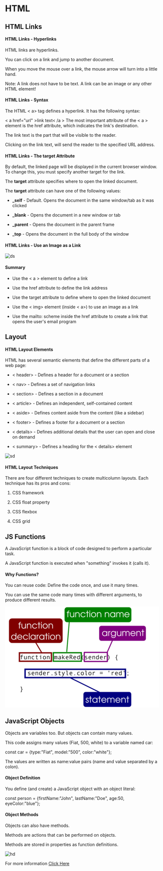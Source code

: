 # HTML

## HTML Links

#### HTML Links - Hyperlinks

HTML links are hyperlinks.

You can click on a link and jump to another document.

When you move the mouse over a link, the mouse arrow will turn into a little hand.

Note: A link does not have to be text. A link can be an image or any other HTML element!


#### HTML Links - Syntax

The HTML < a> tag defines a hyperlink. It has the following syntax:

< a href="url" >link text< /a >
The most important attribute of the < a > element is the href attribute, which indicates the link's destination.

The link text is the part that will be visible to the reader.

Clicking on the link text, will send the reader to the specified URL address.


#### HTML Links - The target Attribute

By default, the linked page will be displayed in the current browser window. To change this, you must specify another target for the link.

The **target** attribute specifies where to open the linked document.

The **target** attribute can have one of the following values:

* **_self** - Default. Opens the document in the same window/tab as it was clicked

* **_blank** - Opens the document in a new window or tab

* **_parent** - Opens the document in the parent frame

* **_top** - Opens the document in the full body of the window

#### HTML Links - Use an Image as a Link

![ds](https://image.slidesharecdn.com/html-link-image-comments-141030053653-conversion-gate02/95/html-link-image-comments-12-638.jpg?cb=1414647662)



#### **Summary**

* Use the < a > element to define a link

* Use the href attribute to define the link address

* Use the target attribute to define where to open the linked document

* Use the < img> element (inside < a>) to use an image as a link

* Use the mailto: scheme inside the href attribute to create a link that opens the user's email program


## Layout

#### HTML Layout Elements

HTML has several semantic elements that define the different parts of a web page:

* < header> - Defines a header for a document or a section

* < nav> - Defines a set of navigation links

* < section> - Defines a section in a document

* < article> - Defines an independent, self-contained content

* < aside> - Defines content aside from the content (like a sidebar)

* < footer> - Defines a footer for a document or a section

* < details> - Defines additional details that the user can open and close on demand

* < summary> - Defines a heading for the < details> element


![sd](https://www.w3schools.com/html/img_sem_elements.gif)



#### HTML Layout Techniques

There are four different techniques to create multicolumn layouts. Each technique has its pros and cons:

1. CSS framework

2. CSS float property

3. CSS flexbox

4. CSS grid



##  JS Functions

A JavaScript function is a block of code designed to perform a particular task.

A JavaScript function is executed when "something" invokes it (calls it).

#### Why Functions?
You can reuse code: Define the code once, and use it many times.

You can use the same code many times with different arguments, to produce different results.


![g](https://raw.githubusercontent.com/learn-co-curriculum/cssi-2.3-functions/master/images/functions.png)


## JavaScript Objects

Objects are variables too. But objects can contain many values.

This code assigns many values (Fiat, 500, white) to a variable named car:

const car = {type:"Fiat", model:"500", color:"white"};

The values are written as name:value pairs (name and value separated by a colon).


#### Object Definition

You define (and create) a JavaScript object with an object literal:

const person = {firstName:"John", lastName:"Doe", age:50, eyeColor:"blue"};


#### Object Methods

Objects can also have methods.

Methods are actions that can be performed on objects.

Methods are stored in properties as function definitions.



![hd](https://www.javascripttutorial.net/wp-content/uploads/2016/09/Create-Objects-in-JavaScript-Prototype-Pattern.png)


For more information [Click Here](http://htmlandcssbook.com/extras/)
